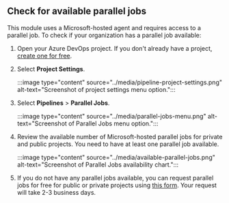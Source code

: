 ## Check for available parallel jobs

This module uses a Microsoft-hosted agent and requires access to a parallel job. To check if your organization has a parallel job available:

1. Open your Azure DevOps project. If you don't already have a project, [create one for free](/azure/devops/pipelines/get-started/pipelines-sign-up).

1. Select **Project Settings**.

    :::image type="content" source="../media/pipeline-project-settings.png" alt-text="Screenshot of project settings menu option.":::

1. Select **Pipelines** > **Parallel Jobs**.

    :::image type="content" source="../media/parallel-jobs-menu.png" alt-text="Screenshot of Parallel Jobs menu option.":::

1. Review the available number of Microsoft-hosted parallel jobs for private and public projects. You need to have at least one parallel job available.

    :::image type="content" source="../media/available-parallel-jobs.png" alt-text="Screenshot of Parallel Jobs availability chart.":::

1. If you do not have any parallel jobs available, you can request parallel jobs for free for public or private projects using [this form](https://aka.ms/azpipelines-parallelism-request). Your request will take 2-3 business days.